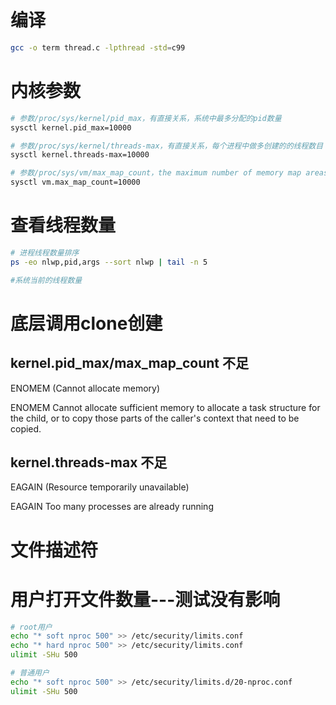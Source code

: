 # 编译

```bash
gcc -o term thread.c -lpthread -std=c99
```

# 内核参数

```bash
# 参数/proc/sys/kernel/pid_max，有直接关系，系统中最多分配的pid数量
sysctl kernel.pid_max=10000

# 参数/proc/sys/kernel/threads-max，有直接关系，每个进程中做多创建的的线程数目
sysctl kernel.threads-max=10000

# 参数/proc/sys/vm/max_map_count，the maximum number of memory map areas a process may have
sysctl vm.max_map_count=10000
```

# 查看线程数量

```bash
# 进程线程数量排序
ps -eo nlwp,pid,args --sort nlwp | tail -n 5

#系统当前的线程数量

```

# 底层调用clone创建

## kernel.pid_max/max_map_count  不足

ENOMEM (Cannot allocate memory)


ENOMEM Cannot allocate sufficient memory to allocate a task
structure for the child, or to copy those parts of the
caller's context that need to be copied.

## kernel.threads-max 不足

EAGAIN (Resource temporarily unavailable)

EAGAIN Too many processes are already running

# 文件描述符

# 用户打开文件数量---测试没有影响

```bash
# root用户
echo "* soft nproc 500" >> /etc/security/limits.conf
echo "* hard nproc 500" >> /etc/security/limits.conf
ulimit -SHu 500  

# 普通用户
echo "* soft nproc 500" >> /etc/security/limits.d/20-nproc.conf
ulimit -SHu 500
```


